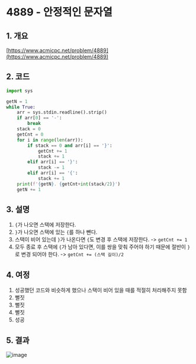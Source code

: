 # **4889 - 안정적인 문자열**

## **1. 개요**

[https://www.acmicpc.net/problem/4889](https://www.acmicpc.net/problem/4889)

## **2. 코드**

```python
import sys

getN = 1
while True:
    arr = sys.stdin.readline().strip()
    if arr[0] == '-':
        break
    stack = 0
    getCnt = 0
    for i in range(len(arr)):
        if stack == 0 and arr[i] == '}':
            getCnt += 1
            stack += 1
        elif arr[i] == '}':
            stack -= 1
        elif arr[i] == '{':
            stack += 1
    print(f'{getN}. {getCnt+int(stack/2)}')
    getN += 1
```

## **3. 설명**

1. `{`가 나오면 스택에 저장한다.
2. `}`가 나오면 스택에 있는 `{`를 하나 뺀다.
3. 스택이 비어 있는데 `}`가 나온다면 `{`도 변경 후 스택에 저장한다. -> `getCnt += 1`
4. 모두 종료 후 스택에 `{`가 남아 있다면, 이를 쌍을 맞춰 주어야 하기 때문에 절반이 `}`로 변경 되어야 한다. -> `getCnt += (스택 길이)/2`

## **4. 여정**

1. 성공했던 코드와 비슷하게 했으나 스택이 비어 있을 때를 적절히 처리해주지 못함
2. 뻘짓
3. 뻘짓
4. 뻘짓
5. 성공

## **5. 결과**
![image](https://user-images.githubusercontent.com/41278416/87930574-4bf4f680-cac3-11ea-8d2d-e64371b49335.png)